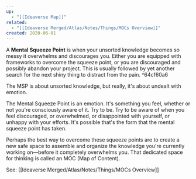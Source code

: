 ```yaml
---
up:
  - "[[Ideaverse Map]]"
related:
  - "[[Ideaverse Merged/Atlas/Notes/Things/MOCs Overview]]"
created: 2020-06-01
---
```

A **Mental Squeeze Point** is when your unsorted knowledge becomes so messy it overwhelms and discourages you. Either you are equipped with frameworks to overcome the squeeze point, or you are discouraged and possibly abandon your project. This is usually followed by yet another search for the next shiny thing to distract from the pain. ^64cf60a6

The MSP is about unsorted knowledge, but really, it's about undealt with emotion.

The Mental Squeeze Point is an emotion. It's something you feel, whether or not you're consciously aware of it. Try to be. Try to be aware of when you feel discouraged, or overwhelmed, or disappointed with yourself, or unhappy with your efforts. It's possible that's the form that the mental squeeze point has taken.

Perhaps the best way to overcome these squeeze points are to create a new safe space to assemble and organize the knowledge you're currently working on—before it completely overwhelms you. That dedicated space for thinking is called an MOC (Map of Content).

See: [[Ideaverse Merged/Atlas/Notes/Things/MOCs Overview]]